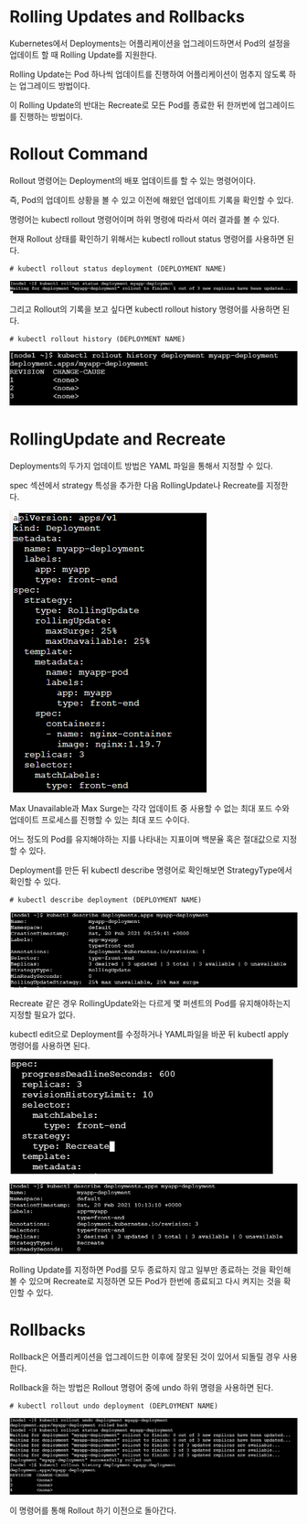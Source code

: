 # Rolling Updates and Rollbacks

Kubernetes에서 Deployments는 어플리케이션을 업그레이드하면서 Pod의 설정을 업데이트 할 때 Rolling Update를 지원한다.

Rolling Update는 Pod 하나씩 업데이트를 진행하여 어플리케이션이 멈추지 않도록 하는 업그레이드 방법이다.

이 Rolling Update의 반대는 Recreate로 모든 Pod를 종료한 뒤 한꺼번에 업그레이드를 진행하는 방법이다. 

# Rollout Command

Rollout 명령어는 Deployment의 배포 업데이트를 할 수 있는 명령어이다.

즉, Pod의 업데이트 상황을 볼 수 있고 이전에 해왔던 업데이트 기록을 확인할 수 있다.

명령어는 kubectl rollout 명령어이며 하위 명령에 따라서 여러 결과를 볼 수 있다.

현재 Rollout 상태를 확인하기 위해서는 kubectl rollout status 명령어를 사용하면 된다.

```
# kubectl rollout status deployment (DEPLOYMENT NAME)
```

![image1](https://github.com/kjo26619/Certificated-Kubernetes-Administrator/blob/main/Chatper2/Image/rolling1.PNG)

그리고 Rollout의 기록을 보고 싶다면 kubectl rollout history 명령어를 사용하면 된다.

```
# kubectl rollout history (DEPLOYMENT NAME)
```

![image2](https://github.com/kjo26619/Certificated-Kubernetes-Administrator/blob/main/Chatper2/Image/rolling2.PNG)

# RollingUpdate and Recreate

Deployments의 두가지 업데이트 방법은 YAML 파일을 통해서 지정할 수 있다.

spec 섹션에서 strategy 특성을 추가한 다음 RollingUpdate나 Recreate를 지정한다.

![image3](https://github.com/kjo26619/Certificated-Kubernetes-Administrator/blob/main/Chatper2/Image/rolling3.PNG)

Max Unavailable과 Max Surge는 각각 업데이트 중 사용할 수 없는 최대 포드 수와 업데이트 프로세스를 진행할 수 있는 최대 포드 수이다.

어느 정도의 Pod를 유지해야하는 지를 나타내는 지표이며 백분율 혹은 절대값으로 지정할 수 있다.

Deployment를 만든 뒤 kubectl describe 명령어로 확인해보면 StrategyType에서 확인할 수 있다.

```
# kubectl describe deployment (DEPLOYMENT NAME)
```

![image4](https://github.com/kjo26619/Certificated-Kubernetes-Administrator/blob/main/Chatper2/Image/rolling4.PNG)

Recreate 같은 경우 RollingUpdate와는 다르게 몇 퍼센트의 Pod를 유지해야하는지 지정할 필요가 없다.

kubectl edit으로 Deployment를 수정하거나 YAML파일을 바꾼 뒤 kubectl apply 명령어를 사용하면 된다.

![image5](https://github.com/kjo26619/Certificated-Kubernetes-Administrator/blob/main/Chatper2/Image/rolling5.PNG)

![image6](https://github.com/kjo26619/Certificated-Kubernetes-Administrator/blob/main/Chatper2/Image/rolling6.PNG)

Rolling Update를 지정하면 Pod를 모두 종료하지 않고 일부만 종료하는 것을 확인해볼 수 있으며 Recreate로 지정하면 모든 Pod가 한번에 종료되고 다시 켜지는 것을 확인할 수 있다.

# Rollbacks

Rollback은 어플리케이션을 업그레이드한 이후에 잘못된 것이 있어서 되돌릴 경우 사용한다.

Rollback을 하는 방법은 Rollout 명령어 중에 undo 하위 명령을 사용하면 된다.

```
# kubectl rollout undo deployment (DEPLOYMENT NAME)
```

![image7](https://github.com/kjo26619/Certificated-Kubernetes-Administrator/blob/main/Chatper2/Image/rolling7.PNG)

이 명령어를 통해 Rollout 하기 이전으로 돌아간다.

